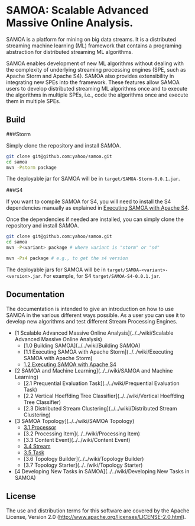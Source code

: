 <!--
  Copyright (c) 2013 Yahoo! Inc. All Rights Reserved.

  Licensed under the Apache License, Version 2.0 (the "License");
  you may not use this file except in compliance with the License.
  You may obtain a copy of the License at

    http://www.apache.org/licenses/LICENSE-2.0

  Unless required by applicable law or agreed to in writing, software
  distributed under the License is distributed on an "AS IS" BASIS,
  WITHOUT WARRANTIES OR CONDITIONS OF ANY KIND, either express or implied.
  See the License for the specific language governing permissions and
  limitations under the License. See accompanying LICENSE file.
-->
SAMOA: Scalable Advanced Massive Online Analysis.
=================
SAMOA is a platform for mining on big data streams.
It is a distributed streaming machine learning (ML) framework that contains a 
programing abstraction for distributed streaming ML algorithms.

SAMOA enables development of new ML algorithms without dealing with 
the complexity of underlying streaming processing engines (SPE, such 
as Apache Storm and Apache S4). SAMOA also provides extensibility in integrating
new SPEs into the framework. These features allow SAMOA users to develop 
distributed streaming ML algorithms once and to execute the algorithms 
in multiple SPEs, i.e., code the algorithms once and execute them in multiple SPEs.

## Build

###Storm

Simply clone the repository and install SAMOA.
```bash
git clone git@github.com:yahoo/samoa.git
cd samoa
mvn -Pstorm package
```

The deployable jar for SAMOA will be in `target/SAMOA-Storm-0.0.1.jar`.

###S4

If you want to compile SAMOA for S4, you will need to install the S4 dependencies
manually as explained in [Executing SAMOA with Apache S4](../../wiki/Executing-SAMOA-with-Apache-S4).

Once the dependencies if needed are installed, you can simply clone the repository and install SAMOA.

```bash
git clone git@github.com:yahoo/samoa.git
cd samoa
mvn -P<variant> package # where variant is "storm" or "s4"

mvn -Ps4 package # e.g., to get the s4 version
```

The deployable jars for SAMOA will be in `target/SAMOA-<variant>-<version>.jar`.
For example, for S4 `target/SAMOA-S4-0.0.1.jar`.

## Documentation

The documentation is intended to give an introduction on how to use SAMOA in the various different ways possible. 
As a user you can use it to develop new algorithms and test different Stream Processing Engines.

* [1 Scalable Advanced Massive Online Analysis](../../wiki/Scalable Advanced Massive Online Analysis)
    * [1.0 Building SAMOA](../../wiki/Building SAMOA)
    * [1.1 Executing SAMOA with Apache Storm](../../wiki/Executing SAMOA with Apache Storm)
    * [1.2 Executing SAMOA with Apache S4](../../wiki/Executing-SAMOA-with-Apache-S4)
* [2 SAMOA and Machine Learning](../../wiki/SAMOA and Machine Learning)
    * [2.1 Prequential Evaluation Task](../../wiki/Prequential Evaluation Task)
    * [2.2 Vertical Hoeffding Tree Classifier](../../wiki/Vertical Hoeffding Tree Classifier)
    * [2.3 Distributed Stream Clustering](../../wiki/Distributed Stream Clustering)
* [3 SAMOA Topology](../../wiki/SAMOA Topology)
    * [3.1 Processor](../../wiki/Processor)
    * [3.2 Processing Item](../../wiki/Processing Item)
    * [3.3 Content Event](../../wiki/Content Event)
    * [3.4 Stream](../../wiki/Stream)
    * [3.5 Task](../../wiki/Task)
    * [3.6 Topology Builder](../../wiki/Topology Builder)
    * [3.7 Topology Starter](../../wiki/Topology Starter)
* [4 Developing New Tasks in SAMOA](../../wiki/Developing New Tasks in SAMOA)


## License

The use and distribution terms for this software are covered by the
Apache License, Version 2.0 (http://www.apache.org/licenses/LICENSE-2.0.html).
